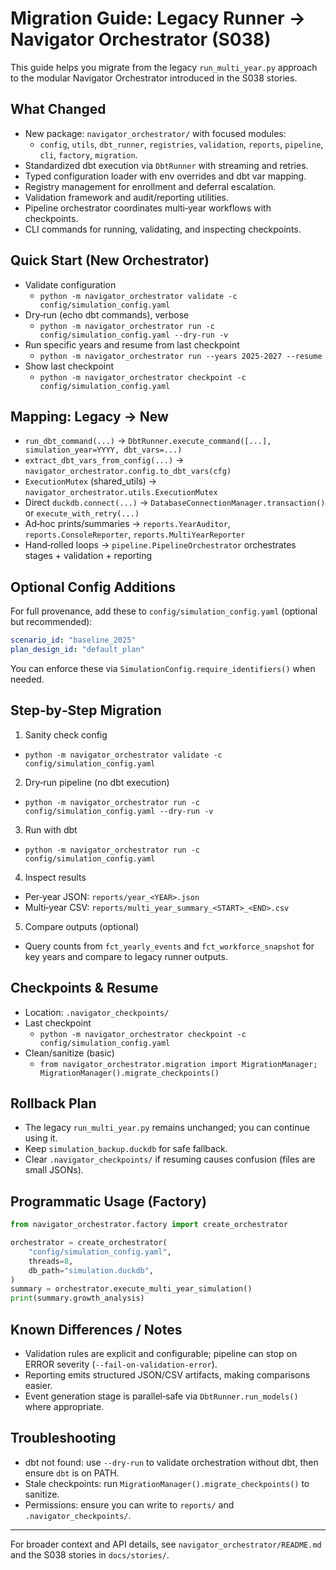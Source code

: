 # Migration Guide: Legacy Runner → Navigator Orchestrator (S038)

This guide helps you migrate from the legacy `run_multi_year.py` approach to the modular Navigator Orchestrator introduced in the S038 stories.

## What Changed
- New package: `navigator_orchestrator/` with focused modules:
  - `config`, `utils`, `dbt_runner`, `registries`, `validation`, `reports`, `pipeline`, `cli`, `factory`, `migration`.
- Standardized dbt execution via `DbtRunner` with streaming and retries.
- Typed configuration loader with env overrides and dbt var mapping.
- Registry management for enrollment and deferral escalation.
- Validation framework and audit/reporting utilities.
- Pipeline orchestrator coordinates multi‑year workflows with checkpoints.
- CLI commands for running, validating, and inspecting checkpoints.

## Quick Start (New Orchestrator)
- Validate configuration
  - `python -m navigator_orchestrator validate -c config/simulation_config.yaml`
- Dry‑run (echo dbt commands), verbose
  - `python -m navigator_orchestrator run -c config/simulation_config.yaml --dry-run -v`
- Run specific years and resume from last checkpoint
  - `python -m navigator_orchestrator run --years 2025-2027 --resume`
- Show last checkpoint
  - `python -m navigator_orchestrator checkpoint -c config/simulation_config.yaml`

## Mapping: Legacy → New
- `run_dbt_command(...)` → `DbtRunner.execute_command([...], simulation_year=YYYY, dbt_vars=...)`
- `extract_dbt_vars_from_config(...)` → `navigator_orchestrator.config.to_dbt_vars(cfg)`
- `ExecutionMutex` (shared_utils) → `navigator_orchestrator.utils.ExecutionMutex`
- Direct `duckdb.connect(...)` → `DatabaseConnectionManager.transaction()` or `execute_with_retry(...)`
- Ad‑hoc prints/summaries → `reports.YearAuditor`, `reports.ConsoleReporter`, `reports.MultiYearReporter`
- Hand‑rolled loops → `pipeline.PipelineOrchestrator` orchestrates stages + validation + reporting

## Optional Config Additions
For full provenance, add these to `config/simulation_config.yaml` (optional but recommended):
```yaml
scenario_id: "baseline_2025"
plan_design_id: "default_plan"
```
You can enforce these via `SimulationConfig.require_identifiers()` when needed.

## Step‑by‑Step Migration
1) Sanity check config
- `python -m navigator_orchestrator validate -c config/simulation_config.yaml`

2) Dry‑run pipeline (no dbt execution)
- `python -m navigator_orchestrator run -c config/simulation_config.yaml --dry-run -v`

3) Run with dbt
- `python -m navigator_orchestrator run -c config/simulation_config.yaml`

4) Inspect results
- Per‑year JSON: `reports/year_<YEAR>.json`
- Multi‑year CSV: `reports/multi_year_summary_<START>_<END>.csv`

5) Compare outputs (optional)
- Query counts from `fct_yearly_events` and `fct_workforce_snapshot` for key years and compare to legacy runner outputs.

## Checkpoints & Resume
- Location: `.navigator_checkpoints/`
- Last checkpoint
  - `python -m navigator_orchestrator checkpoint -c config/simulation_config.yaml`
- Clean/sanitize (basic)
  - `from navigator_orchestrator.migration import MigrationManager; MigrationManager().migrate_checkpoints()`

## Rollback Plan
- The legacy `run_multi_year.py` remains unchanged; you can continue using it.
- Keep `simulation_backup.duckdb` for safe fallback.
- Clear `.navigator_checkpoints/` if resuming causes confusion (files are small JSONs).

## Programmatic Usage (Factory)
```python
from navigator_orchestrator.factory import create_orchestrator

orchestrator = create_orchestrator(
    "config/simulation_config.yaml",
    threads=8,
    db_path="simulation.duckdb",
)
summary = orchestrator.execute_multi_year_simulation()
print(summary.growth_analysis)
```

## Known Differences / Notes
- Validation rules are explicit and configurable; pipeline can stop on ERROR severity (`--fail-on-validation-error`).
- Reporting emits structured JSON/CSV artifacts, making comparisons easier.
- Event generation stage is parallel‑safe via `DbtRunner.run_models()` where appropriate.

## Troubleshooting
- dbt not found: use `--dry-run` to validate orchestration without dbt, then ensure `dbt` is on PATH.
- Stale checkpoints: run `MigrationManager().migrate_checkpoints()` to sanitize.
- Permissions: ensure you can write to `reports/` and `.navigator_checkpoints/`.

---
For broader context and API details, see `navigator_orchestrator/README.md` and the S038 stories in `docs/stories/`.
